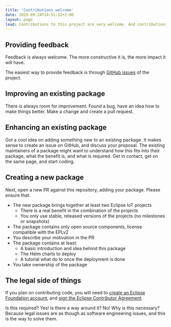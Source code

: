 ```yaml
---
title: 'Contributions welcome'
date: 2019-09-24T14:51:12+2:00
layout: page
lead: Contributions to this project are very welcome. And contributions can come in many different forms, one of the is code.
---
```


## Providing feedback

Feedback is always welcome. The more constructive it is, the more impact it will have.

The easiest way to provide feedback is through
[GitHub issues](https://github.com/eclipse/packages/issues) of the project.

## Improving an existing package

There is always room for improvement. Found a bug, have an idea how to make things better.
Make a change and create a pull request.

## Enhancing an existing package

Got a cool idea on adding something new to an existing package. It makes sense to create an issue on GitHub,
and discuss your proposal. The existing maintainers of a package might want to understand how this fits
into their package, what the benefit is, and what is required. Get in contact, get on the same page, and start coding.

## Creating a new package

Next, open a new PR against this repository, adding your package. Please ensure that:

* The new package brings together at least two Eclipse IoT projects
  * There is a real benefit in the combination of the projects
  * You only use stable, released versions of the projects (no milestones or snapshots)
* The package contains only open source components, license compatible with the EPLv2
* You describe your motivation in the PR
* The package contains at least:
  * A basic introduction and idea behind this package
  * The Helm charts to deploy
  * A tutorial what do to once the deployment is done
* You take ownership of the package

## The legal side of things

If you plan on contributing code, you will need to
[create an Eclipse Foundation account](https://accounts.eclipse.org/user/register),
and [sign the Eclipse Contributor Agreement](https://accounts.eclipse.org/user/eca).

Is this required? Yes! Is there a way around it? No! Why is this necessary? Because legal
issues are as though as software engineering issues, and this is the way to solve them.
